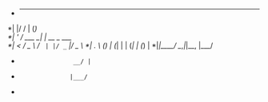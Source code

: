 
*  _  __         _ _             
*| |/ /        | (_)            
*| ' / ___   __| |_  __ _  ___  
*|  < / _ \ / _` | |/ _` |/ _ \ 
*| . \ (_) | (_| | | (_| | (_) |
*|_|\_\___/ \__,_|_|\__, |\___/ 
*                    __/ |      
*                   |___/       
*
